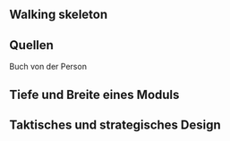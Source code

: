 ## Walking skeleton

## Quellen

Buch von der Person

## Tiefe und Breite eines Moduls

## Taktisches und strategisches Design
